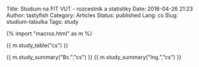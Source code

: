 Title: Studium na FIT VUT - rozcestník a statistiky
Date: 2016-04-26 21:23
Author: tastyfish
Category: Articles
Status: published
Lang: cs
Slug: studium-tabulka
Tags: study

{% import "macros.html" as m %}

{{ m.study_table("cs") }}

{{ m.study_summary("Bc.","cs") }}
{{ m.study_summary("Ing.","cs") }}
